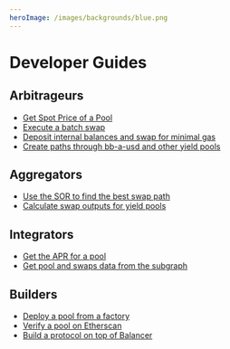 ```yaml
---
heroImage: /images/backgrounds/blue.png
---
```


# Developer Guides

## Arbitrageurs
- [Get Spot Price of a Pool](/guides/swaps/get-spot-price.md)
- [Execute a batch swap](/guides/swaps/execute-a-batch-swap.md)
- [Deposit internal balances and swap for minimal gas]()
- [Create paths through bb-a-usd and other yield pools]()
## Aggregators
- [Use the SOR to find the best swap path]()
- [Calculate swap outputs for yield pools]()

## Integrators
- [Get the APR for a pool]()
- [Get pool and swaps data from the subgraph]()
## Builders

- [Deploy a pool from a factory]()
- [Verify a pool on Etherscan]()
- [Build a protocol on top of Balancer]()